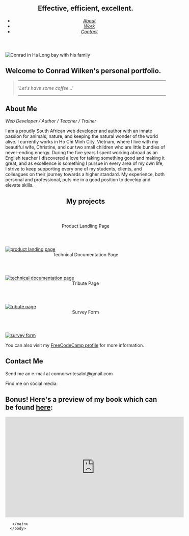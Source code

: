<!DOCTYPE html>
<html lang="en">
  <head>
    <meta charset="utf-8" />
    <meta name="viewport" content="width=device-width, initial-scale 1.0" />
    <link rel="stylesheet" type="text/css" href="./Portfolio.css" />
    <link rel="stylesheet" href="https://use.fontawesome.com/releases/v5.8.2/css/all.css" />
    <title>Conrad Wilken Personal Portfolio Webpage</title>
    </head>
    <body>
      <main>

<section class="head">
        <header id="header" class="nav-heading">
          <h1 class="motto">Effective, efficient, excellent.</h1>
          <nav id="navbar" class="navbar">
            <ul class="nav-list">
              <li><a class="nav-link" href="#About"><em>About</em></a></li>
              <li><a class="nav-link" href="#My_Projects"><em>Work</em></a></li>
              <li><a class="nav-link" href="#Contact"><em>Contact</em></a></li>
            </ul>
          </nav>
        </header>
      </section>

<section id="welcome-section" class="welcome-section">
        <div class="welcome">
          <img src="https://i.imgur.com/AqnfY6F.jpeg" alt="Conrad in Ha Long bay with his family" class="welcome-img" loading="lazy"/>
          <div class="top-left">
        <h1>Welcome to Conrad Wilken's personal portfolio.</h1>
        <blockquote>
          <hr />
          <p class="quote"><em>'Let's have some coffee...'</em></p>
          <hr />
          </blockquote>
        </div>
        </div>
        </section>

<section id="info" class="about">
          <h1 class="info" id="About">About Me</h1><p class="subtitle"><em>Web Developer / Author / Teacher / Trainer</em></p>
          <p class="text">I am a proudly South African web developer and author with an innate passion for animals, nature, and keeping the natural wonder of the world alive. I currently works in Ho Chi Minh City, Vietnam, where I live with my beautiful wife, Christine, and our two small children who are little bundles of never-ending energy. During the five years I spent working abroad as an English teacher I discovered a love for taking something good and making it great, and as excellence is something I pursue in every area of my own life, I strive to keep supporting every one of my students, clients, and colleagues on their journey towards a higher standard. My experience, both personal and professional, puts me in a good position to develop and elevate skills.</p>
          </section>

<section id="projects" class="projects">
  <header id=" My Projects" class="projects-heading"><h1 class="info">My projects</h1></header>
  <div class="project-tile , top"><header class="four">Product Landling Page</header>
              <a class="click" href="http://localhost:9898/Local/FreeCodeCamp%20Projects/Product%20Landing%20Page/ProductLandingPage.html?1F109A23-FDAE-4863-BDEC-75A69E07E968" target="blank"><img src="https://i.imgur.com/tAJbiJb.jpeg" alt="product landing page" loading="lazy" class="product" /></a>
              </div>
  <div class="container">
    <div class="project-tile , left"><header class="one">Technical Documentation Page</header><a href="http://localhost:9898/Local/FreeCodeCamp%20Projects/Technical%20Documentation%20Page/TechnicalDocumentationPage.html?25411714-1C46-4777-88D7-166161E1A805" class="click" target="_blank"><img src="https://i.imgur.com/S4ZVfmO.jpeg" alt="technical documentation page"  loading="lazy" class="doc" /></a>
      </div>
        <div class="project-tile , middle"><header class="two">Tribute Page</header><a href="http://localhost:9898/Local/FreeCodeCamp%20Projects/Tribute%20Page/Tribute.html?0AD6984D-732B-474B-883D-6D3BC617E845" class="click" target="_blank"><img src="https://i.imgur.com/O0j3uMe.jpeg" alt="tribute page" loading="lazy" class="tribute" /></a>
          </div>
          <div class="project-tile , right"><header class="three">Survey Form</header><a href="http://localhost:9898/Local/FreeCodeCamp%20Projects/SurveyForm.html?B9ABFFF9-00F8-4C28-A12F-F25158600477" class="click" target="_blank"><img src="https://i.imgur.com/hU51jrP.jpeg" alt="survey form" loading="lazy" class="form" /></a>
            </div></div>
            <p class="profile">You can also visit my <a id="profile-link" href="https://www.freecodecamp.org/ConradWilken" target="_blank" class="prof">FreeCodeCamp profile</a> for more information.</p>
            </section>

<section id="contact" class="contact">
      <h1 id="Contact" class="info">Contact Me</h1>
      <p class="call">Send me an e-mail at <a>connorwritesalot@gmail.com</a></p>
      <p class="call">Find me on social media:</p>
<div class="social-icons">
       <div class="icon1"><a href="https://www.facebook.com/share/1QcLXBJZKb/?mibextid=wwXIfr"><i class="fab fa-facebook-f"></i></a></div>
        <div class="icon2"><a href="https://www.instagram.com/forbidden_talestm?igsh=N3Z5Z2kzYTlpN28w"><i class="fab fa-instagram"></i></a></div>
        <div class="icon3"><a href="https://youtu.be/N-z07C1kQ0s?si=P3M2RhyPPdRULvCx"><i class="fab fa-youtube"></i></a></div>
        <div class="icon4"><a href="https://www.linkedin.com/in/conradwilken?utm_source=share&utm_campaign=share_via&utm_content=profile&utm_medium=ios_app"><i class="fab fa-linkedin-in"></i></a></div>
        </div></section>

<section class="video"><h1 class="book">Bonus! Here's a preview of my book which can be found <a href="https://www.amazon.com/dp/B0CPLH4M58" target="_blank" class="sell">here</a>:</h1>
    <div class="vid">
    <iframe id="video" width="560" height="315" src="https://www.youtube.com/embed/N-z07C1kQ0s?si=pDXBCSYwmRKyEyHR" title="YouTube video player" frameborder="0" allow="accelerometer; autoplay; clipboard-write; encrypted-media; gyroscope; picture-in-picture; web-share" referrerpolicy="strict-origin-when-cross-origin" allowfullscreen></iframe>
  </div>
</section>

       </main>
      </body>
  </html>


